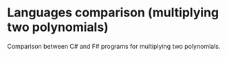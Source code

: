 # Languages comparison (multiplying two polynomials)

Comparison between C# and F# programs for multiplying two polynomials.
